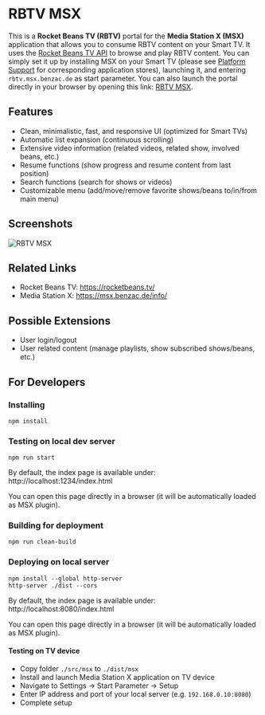 # RBTV MSX
This is a **Rocket Beans TV (RBTV)** portal for the **Media Station X (MSX)** application that allows you to consume RBTV content on your Smart TV. It uses the [Rocket Beans TV API](https://github.com/rocketbeans/rbtv-apidoc) to browse and play RBTV content. You can simply set it up by installing MSX on your Smart TV (please see [Platform Support](https://msx.benzac.de/info/?tab=PlatformSupport) for corresponding application stores), launching it, and entering `rbtv.msx.benzac.de` as start parameter. You can also launch the portal directly in your browser by opening this link: [RBTV MSX](https://rbtv.msx.benzac.de).

## Features
* Clean, minimalistic, fast, and responsive UI (optimized for Smart TVs)
* Automatic list expansion (continuous scrolling)
* Extensive video information (related videos, related show, involved beans, etc.)
* Resume functions (show progress and resume content from last position)
* Search functions (search for shows or videos)
* Customizable menu (add/move/remove favorite shows/beans to/in/from main menu)

## Screenshots
![RBTV MSX](https://rbtv.msx.benzac.de/assets/screens.png)

## Related Links
* Rocket Beans TV: https://rocketbeans.tv/
* Media Station X: https://msx.benzac.de/info/

## Possible Extensions
* User login/logout
* User related content (manage playlists, show subscribed shows/beans, etc.)

## For Developers
### Installing
```
npm install
```

### Testing on local dev server
```
npm run start
```
By default, the index page is available under: http://localhost:1234/index.html

You can open this page directly in a browser (it will be automatically loaded as MSX plugin).

### Building for deployment
```
npm run clean-build
```

### Deploying on local server
```
npm install --global http-server
http-server ./dist --cors
```
By default, the index page is available under: http://localhost:8080/index.html

You can open this page directly in a browser (it will be automatically loaded as MSX plugin).

#### Testing on TV device
* Copy folder `./src/msx` to `./dist/msx`
* Install and launch Media Station X application on TV device
* Navigate to Settings -> Start Parameter -> Setup
* Enter IP address and port of your local server (e.g. `192.168.0.10:8080`)
* Complete setup